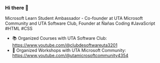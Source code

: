 ### Hi there 👋

Microsoft Learn Student Ambassador - Co-founder at UTA Microsoft Community and UTA Software Club, Founder at Ñañas Coding #JavaScript #HTML #CSS

- 📚 Organized Courses with UTA Software Club: https://www.youtube.com/@clubdesoftwareuta3201
- 🎥 Organized Workshops with UTA Microsoft Community: https://www.youtube.com/@utamicrosoftcommunity4354

